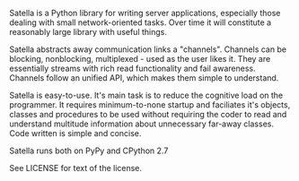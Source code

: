 Satella is a Python library for writing server applications, especially those dealing with
small network-oriented tasks. Over time it will constitute a reasonably large library with useful things.

Satella abstracts away communication links a "channels". Channels can be blocking, nonblocking, multiplexed - used as the user likes it. They are essentially streams with rich read functionality and fail awareness. Channels follow an unified API, which makes them simple to understand.

Satella is easy-to-use. It's main task is to reduce the cognitive load on the programmer. It requires minimum-to-none startup and faciliates it's objects, classes and procedures to be used without requiring the coder to read and understand multitude information about unnecessary far-away classes. Code written is simple and concise.

Satella runs both on PyPy and CPython 2.7

See LICENSE for text of the license.